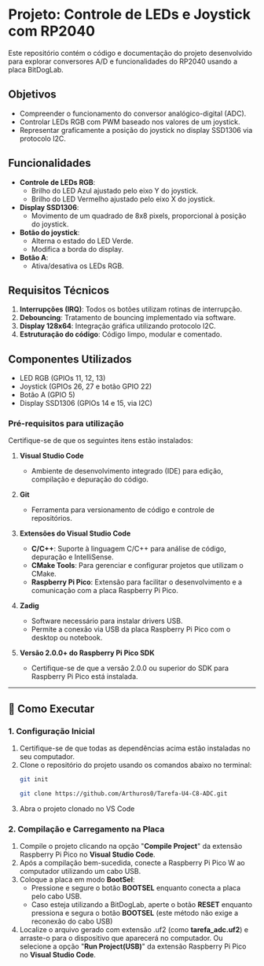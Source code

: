 # Projeto: Controle de LEDs e Joystick com RP2040

Este repositório contém o código e documentação do projeto desenvolvido para explorar conversores A/D e funcionalidades do RP2040 usando a placa BitDogLab.

## Objetivos
- Compreender o funcionamento do conversor analógico-digital (ADC).
- Controlar LEDs RGB com PWM baseado nos valores de um joystick.
- Representar graficamente a posição do joystick no display SSD1306 via protocolo I2C.

## Funcionalidades
- **Controle de LEDs RGB**:
  - Brilho do LED Azul ajustado pelo eixo Y do joystick.
  - Brilho do LED Vermelho ajustado pelo eixo X do joystick.
- **Display SSD1306**:
  - Movimento de um quadrado de 8x8 pixels, proporcional à posição do joystick.
- **Botão do joystick**:
  - Alterna o estado do LED Verde.
  - Modifica a borda do display.
- **Botão A**:
  - Ativa/desativa os LEDs RGB.

## Requisitos Técnicos
1. **Interrupções (IRQ)**: Todos os botões utilizam rotinas de interrupção.
2. **Debouncing**: Tratamento de bouncing implementado via software.
3. **Display 128x64**: Integração gráfica utilizando protocolo I2C.
4. **Estruturação do código**: Código limpo, modular e comentado.

## Componentes Utilizados
- LED RGB (GPIOs 11, 12, 13)
- Joystick (GPIOs 26, 27 e botão GPIO 22)
- Botão A (GPIO 5)
- Display SSD1306 (GPIOs 14 e 15, via I2C)

 ### **Pré-requisitos para utilização**
Certifique-se de que os seguintes itens estão instalados:

1. **Visual Studio Code**  
   - Ambiente de desenvolvimento integrado (IDE) para edição, compilação e depuração do código.

2. **Git**  
   - Ferramenta para versionamento de código e controle de repositórios.  

3. **Extensões do Visual Studio Code**  
   - **C/C++**: Suporte à linguagem C/C++ para análise de código, depuração e IntelliSense.  
   - **CMake Tools**: Para gerenciar e configurar projetos que utilizam o CMake.  
   - **Raspberry Pi Pico**: Extensão para facilitar o desenvolvimento e a comunicação com a placa Raspberry Pi Pico.  

4. **Zadig**  
   - Software necessário para instalar drivers USB.  
   - Permite a conexão via USB da placa Raspberry Pi Pico com o desktop ou notebook.  

5. **Versão 2.0.0+ do Raspberry Pi Pico SDK**  
   - Certifique-se de que a versão 2.0.0 ou superior do SDK para Raspberry Pi Pico está instalada.  
---
## 🚀 Como Executar

### **1. Configuração Inicial**
1. Certifique-se de que todas as dependências acima estão instaladas no seu computador.
2. Clone o repositório do projeto usando os comandos abaixo no terminal:  
   ```bash
   git init
   ```
   ```bash
   git clone https://github.com/Arthuros0/Tarefa-U4-C8-ADC.git
   ```
3. Abra o projeto clonado no VS Code

### **2. Compilação e Carregamento na Placa**
1. Compile o projeto clicando na opção "**Compile Project**" da extensão Raspberry Pi Pico no **Visual Studio Code**.
2. Após a compilação bem-sucedida, conecte a Raspberry Pi Pico W ao computador utilizando um cabo USB.
3. Coloque a placa em modo **BootSel**:
   - Pressione e segure o botão **BOOTSEL** enquanto conecta a placa pelo cabo USB.
   - Caso esteja utilizando a BitDogLab, aperte o botão **RESET** enquanto pressiona e segura o botão **BOOTSEL** (este método não exige a reconexão do cabo USB) 
4. Localize o arquivo gerado com extensão .uf2 (como **tarefa_adc.uf2**) e arraste-o para o dispositivo que aparecerá no computador. Ou selecione a opção "**Run Project(USB)**" da extensão Raspberry Pi Pico no **Visual Studio Code**.

